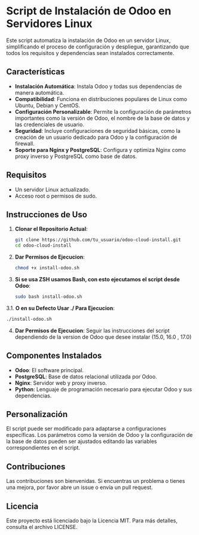 # Script de Instalación de Odoo en Servidores Linux

Este script automatiza la instalación de Odoo en un servidor Linux, simplificando el proceso de configuración y despliegue, garantizando que todos los requisitos y dependencias sean instalados correctamente.

## Características

- **Instalación Automática**: Instala Odoo y todas sus dependencias de manera automática.
- **Compatibilidad**: Funciona en distribuciones populares de Linux como Ubuntu, Debian y CentOS.
- **Configuración Personalizable**: Permite la configuración de parámetros importantes como la versión de Odoo, el nombre de la base de datos y las credenciales de usuario.
- **Seguridad**: Incluye configuraciones de seguridad básicas, como la creación de un usuario dedicado para Odoo y la configuración de firewall.
- **Soporte para Nginx y PostgreSQL**: Configura y optimiza Nginx como proxy inverso y PostgreSQL como base de datos.

## Requisitos

- Un servidor Linux actualizado.
- Acceso root o permisos de sudo.

## Instrucciones de Uso

1. **Clonar el Repositorio Actual**:
   ```bash
   git clone https://github.com/tu_usuario/odoo-cloud-install.git
   cd odoo-cloud-install
   
2. **Dar Permisos de Ejecucion**:
   ```bash
   chmod +x install-odoo.sh
   
3. **Si se usa ZSH usamos Bash, con esto ejecutamos el script desde Odoo**:
   ```bash
   sudo bash install-odoo.sh

3.1. **O en su Defecto Usar ./ Para Ejecucion**:
   ```bash
   ./install-odoo.sh
   ```

4. **Dar Permisos de Ejecucion**: Seguir las instrucciones del script dependiendo de la version de Odoo que desee instalar (15.0, 16.0 , 17.0)

## Componentes Instalados

- **Odoo**: El software principal.
- **PostgreSQL**: Base de datos relacional utilizada por Odoo.
- **Nginx**: Servidor web y proxy inverso.
- **Python**: Lenguaje de programación necesario para ejecutar Odoo y sus dependencias.

## Personalización

El script puede ser modificado para adaptarse a configuraciones específicas. Los parámetros como la versión de Odoo y la configuración de la base de datos pueden ser ajustados editando las variables correspondientes en el script.

## Contribuciones

Las contribuciones son bienvenidas. Si encuentras un problema o tienes una mejora, por favor abre un issue o envía un pull request.

## Licencia

Este proyecto está licenciado bajo la Licencia MIT. Para más detalles, consulta el archivo LICENSE.
